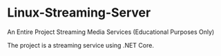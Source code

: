 # Linux-Streaming-Server
An Entire Project Streaming Media Services (Educational Purposes Only)

The project is a streaming service using .NET Core. 
